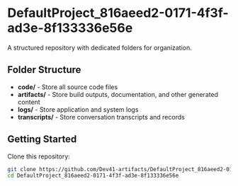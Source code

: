# DefaultProject_816aeed2-0171-4f3f-ad3e-8f133336e56e
A structured repository with dedicated folders for organization.

## Folder Structure

- **code/** - Store all source code files
- **artifacts/** - Store build outputs, documentation, and other generated content
- **logs/** - Store application and system logs
- **transcripts/** - Store conversation transcripts and records

## Getting Started

Clone this repository:
```bash
git clone https://github.com/Dev41-artifacts/DefaultProject_816aeed2-0171-4f3f-ad3e-8f133336e56e
cd DefaultProject_816aeed2-0171-4f3f-ad3e-8f133336e56e
```
